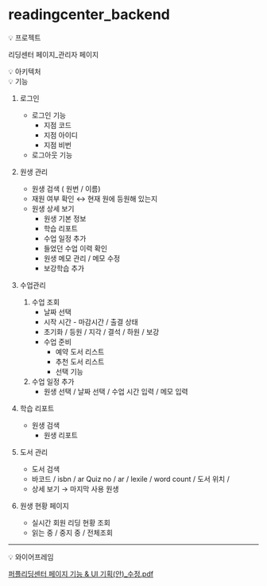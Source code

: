 # readingcenter_backend

<aside>
💡 프로젝트

</aside>

리딩센터 페이지_관리자 페이지 

<aside>
💡 아키텍처
</aside>

<aside>
💡 기능
</aside>

1. 로그인
    - 로그인 기능
        - 지점 코드
        - 지점 아이디
        - 지점 비번
    - 로그아웃 기능
    
2. 원생 관리 
    - 원생 검색 ( 원번 / 이름)
    - 재원 여부 확인 ↔ 현재 원에 등원해 있는지
    - 원생 상세 보기
        - 원생 기본 정보
        - 학습 리포트
        - 수업 일정 추가
        - 들었던 수업 이력 확인
        - 원생 메모 관리 / 메모 수정
        - 보강학습 추가
    
3. 수업관리 
    1. 수업 조회
        - 날짜 선택
        - 시작 시간 - 마감시간 / 출결 상태
        - 초기화 / 등원 / 지각 / 결석 / 하원 / 보강
        - 수업 준비
            - 예약 도서 리스트
            - 추천 도서 리스트
            - 선택 기능
    2. 수업 일정 추가 
        - 원생 선택 / 날짜 선택 / 수업 시간 입력 / 메모 입력

1. 학습 리포트 
    - 원생 검색
        - 원생 리포트

1. 도서 관리
    - 도서 검색
    - 바코드 / isbn / ar Quiz no / ar / lexile / word count / 도서 위치 /
    - 상세 보기 → 마지막 사용 원생
    
2. 원생 현황 페이지 
    - 실시간 회원 리딩 현황 조회
    - 읽는 중 / 중지 중 / 전체조회

---

<aside>
💡 와이어프레임

</aside>

[퍼플리딩센터 페이지 기능 & UI 기획(안)_수정.pdf](https://s3-us-west-2.amazonaws.com/secure.notion-static.com/781e1519-55db-4026-8706-7e70f1cc3637/%ED%8D%BC%ED%94%8C%EB%A6%AC%EB%94%A9%EC%84%BC%ED%84%B0_%ED%8E%98%EC%9D%B4%EC%A7%80_%EA%B8%B0%EB%8A%A5__UI_%EA%B8%B0%ED%9A%8D(%EC%95%88)_%EC%88%98%EC%A0%95.pdf)
